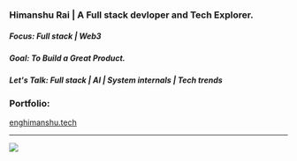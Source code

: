 ### Himanshu Rai | A Full stack devloper and Tech Explorer.

##### Focus: Full stack | Web3 
##### Goal: To Build a Great Product.
##### Let's Talk: Full stack | AI | System internals | Tech trends

### Portfolio:
[enghimanshu.tech](https://enghimanshu.tech)


---
[![](https://visitcount.itsvg.in/api?id=himanshuraimau&icon=1&color=7)](https://visitcount.itsvg.in)
